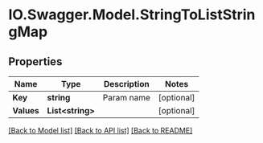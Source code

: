 # IO.Swagger.Model.StringToListStringMap
## Properties

Name | Type | Description | Notes
------------ | ------------- | ------------- | -------------
**Key** | **string** | Param name | [optional] 
**Values** | **List&lt;string&gt;** |  | [optional] 

[[Back to Model list]](../README.md#documentation-for-models) [[Back to API list]](../README.md#documentation-for-api-endpoints) [[Back to README]](../README.md)

